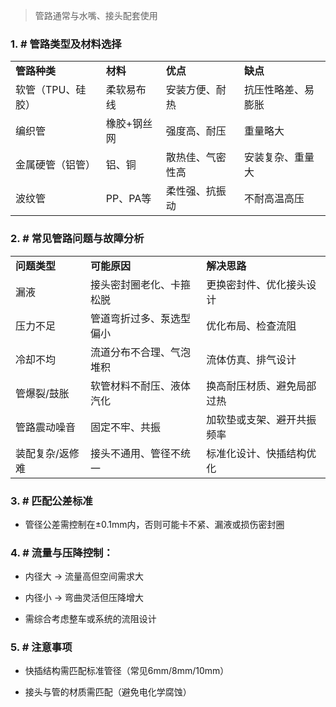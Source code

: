 > 管路通常与水嘴、接头配套使用

### 1. # 管路类型及材料选择

|   |   |   |   |
|---|---|---|---|
|**管路种类**|**材料**|**优点**|**缺点**|
|软管（TPU、硅胶）|柔软易布线|安装方便、耐热|抗压性略差、易膨胀|
|编织管|橡胶+钢丝网|强度高、耐压|重量略大|
|金属硬管（铝管）|铝、铜|散热佳、气密性高|安装复杂、重量大|
|波纹管|PP、PA等|柔性强、抗振动|不耐高温高压|

### 2. # 常见管路问题与故障分析

|   |   |   |
|---|---|---|
|**问题类型**|**可能原因**|**解决思路**|
|漏液|接头密封圈老化、卡箍松脱|更换密封件、优化接头设计|
|压力不足|管道弯折过多、泵选型偏小|优化布局、检查流阻|
|冷却不均|流道分布不合理、气泡堆积|流体仿真、排气设计|
|管爆裂/鼓胀|软管材料不耐压、液体汽化|换高耐压材质、避免局部过热|
|管路震动噪音|固定不牢、共振|加软垫或支架、避开共振频率|
|装配复杂/返修难|接头不通用、管径不统一|标准化设计、快插结构优化|

### 3. # **匹配公差标准**

- 管径公差需控制在±0.1mm内，否则可能卡不紧、漏液或损伤密封圈

### 4. # **流量与压降控制：**

- 内径大 → 流量高但空间需求大
    
- 内径小 → 弯曲灵活但压降增大
    
- 需综合考虑整车或系统的流阻设计

### 5. # **注意事项**

- 快插结构需匹配标准管径（常见6mm/8mm/10mm）
    
- 接头与管的材质需匹配（避免电化学腐蚀）